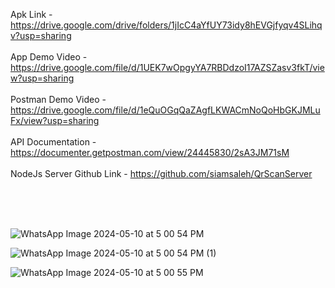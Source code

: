 Apk Link - https://drive.google.com/drive/folders/1jIcC4aYfUY73idy8hEVGjfyqv4SLihqv?usp=sharing  <br /><br />
App Demo Video - https://drive.google.com/file/d/1UEK7wOpgyYA7RBDdzoI17AZSZasv3fkT/view?usp=sharing <br /><br />
Postman Demo Video - https://drive.google.com/file/d/1eQuOGqQaZAgfLKWACmNoQoHbGKJMLuFx/view?usp=sharing <br /><br />
API Documentation - https://documenter.getpostman.com/view/24445830/2sA3JM71sM <br /><br />
NodeJs Server Github Link - https://github.com/siamsaleh/QrScanServer

<br />
<br />
<br />

![WhatsApp Image 2024-05-10 at 5 00 54 PM](https://github.com/siamsaleh/QrScanApp/assets/55757774/f86ea9a7-e346-4408-b261-db76bbf56577)

![WhatsApp Image 2024-05-10 at 5 00 54 PM (1)](https://github.com/siamsaleh/QrScanApp/assets/55757774/686b69f6-b71b-4793-b4b5-65a6188db68f)

![WhatsApp Image 2024-05-10 at 5 00 55 PM](https://github.com/siamsaleh/QrScanApp/assets/55757774/644cfa1e-abf6-4908-ac60-86184aae15e9)
